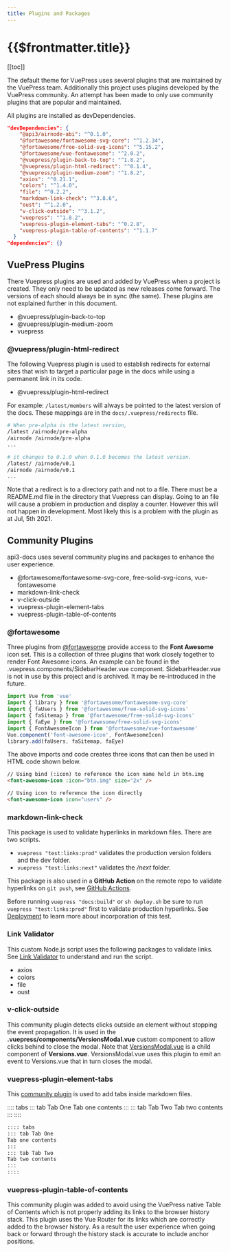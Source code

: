 ```yaml
---
title: Plugins and Packages
---
```


# {{$frontmatter.title}}

<TocHeader />
[[toc]]

The default theme for VuePress uses several plugins that are maintained by the VuePress team. Additionally this project uses plugins developed by the VuePress community. An attempt has been made to only use community plugins that are popular and maintained.

All plugins are installed as devDependencies.

```json
"devDependencies": {
    "@api3/airnode-abi": "^0.1.0",
    "@fortawesome/fontawesome-svg-core": "^1.2.34",
    "@fortawesome/free-solid-svg-icons": "^5.15.2",
    "@fortawesome/vue-fontawesome": "^2.0.2",
    "@vuepress/plugin-back-to-top": "^1.8.2",
    "@vuepress/plugin-html-redirect": "^0.1.4",
    "@vuepress/plugin-medium-zoom": "^1.8.2",
    "axios": "^0.21.1",
    "colors": "^1.4.0",
    "file": "^0.2.2",
    "markdown-link-check": "^3.8.6",
    "oust": "^1.2.0",
    "v-click-outside": "^3.1.2",
    "vuepress": "^1.8.2",
    "vuepress-plugin-element-tabs": "^0.2.8",
    "vuepress-plugin-table-of-contents": "^1.1.7"
  }
"dependencies": {}
```

## VuePress Plugins

There Vuepress plugins are used and added by VuePress when a project is created. They only need to be updated as new releases come forward. The versions of each should always be in sync (the same). These plugins are not explained further in this document.

- @vuepress/plugin-back-to-top
- @vuepress/plugin-medium-zoom
- vuepress

### @vuepress/plugin-html-redirect 

The following Vuepress plugin is used to establish redirects for external sites that wish to target a particular page in the docs while using a permanent link in its code. 

- @vuepress/plugin-html-redirect

For example: `/latest/members` will always be pointed to the latest version of the docs. These mappings are in the `docs/.vuepress/redirects` file. 

```bash
# When pre-alpha is the latest version,
/latest /airnode/pre-alpha
/airnode /airnode/pre-alpha
...

# it changes to 0.1.0 when 0.1.0 becomes the latest version.
/latest/ /airnode/v0.1
/airnode /airnode/v0.1
...
```

Note that a redirect is to a directory path and not to a file. There must be a README.md file in the directory that Vuepress can display. Going to an file will cause a problem in production and display a counter. However this will not happen in development. Most likely this is a problem with the plugin as at Jul, 5th 2021.

## Community Plugins

api3-docs uses several community plugins and packages to enhance the user experience.

- @fortawesome/fontawesome-svg-core, free-solid-svg-icons, vue-fontawesome
- markdown-link-check
- v-click-outside
- vuepress-plugin-element-tabs
- vuepress-plugin-table-of-contents

### @fortawesome

Three plugins from [@fortawesome](https://www.npmjs.com/package/@fortawesome/vue-fontawesome) provide access to the  **Font Awesome** icon set. This is a collection of three plugins that work closely together to render Font Awesome icons. An example can be found in the .vuepress.components/SidebarHeader.vue component. SidebarHeader.vue is not in use by this project and is archived. It may be re-introduced in the future.

```js
import Vue from 'vue'
import { library } from '@fortawesome/fontawesome-svg-core'
import { faUsers } from '@fortawesome/free-solid-svg-icons'
import { faSitemap } from '@fortawesome/free-solid-svg-icons'
import { faEye } from '@fortawesome/free-solid-svg-icons'
import { FontAwesomeIcon } from '@fortawesome/vue-fontawesome'
Vue.component('font-awesome-icon', FontAwesomeIcon)
library.add(faUsers, faSitemap, faEye)
```

The above imports and code creates three icons that can then be used in HTML code shown below.

```html
// Using bind (:icon) to reference the icon name held in btn.img
<font-awesome-icon :icon="btn.img" size="2x" />

// Using icon to reference the icon directly
<font-awesome-icon icon="users" />
```

### markdown-link-check

This package is used to validate hyperlinks in markdown files. There are two scripts.

- `vuepress "test:links:prod"` validates the production version folders and the dev folder.
- `vuepress "test:links:next"` validates the */next* folder.

This package is also used in a **GitHub Action** on the remote repo to validate hyperlinks on `git push`, see [GitHub Actions](./github-actions.md#markdown-link-check).

Before running `vuepress "docs:build"` or `sh deploy.sh` be sure to run `vuepress "test:links:prod"` first to validate production hyperlinks. See [Deployment](./deployment.md) to learn more about incorporation of this test.

### Link Validator

This custom Node.js script uses the following packages to validate links. See [Link Validator](link-validator.md) to understand and run the script.

- axios
- colors
- file
- oust

### v-click-outside

This community plugin detects clicks outside an element without stopping the event propagation. It is used in the **.vuepress/components/VersionsModal.vue** custom component to allow clicks behind to close the modal. Note that [VersionsModal.vue](./custom-components.md#versions-vue-and-versionsmodal-vue) is a child component of **Versions.vue**. VersionsModal.vue uses this plugin to emit an event to Versions.vue that in turn closes the modal.

### vuepress-plugin-element-tabs

This [community plugin](https://www.npmjs.com/package/vuepress-plugin-element-tabs) is used to add tabs inside markdown files.

:::: tabs
::: tab Tab One
Tab one contents
:::
::: tab Tab Two
Tab two contents
:::
::::

```md
:::: tabs
::: tab Tab One
Tab one contents
:::
::: tab Tab Two
Tab two contents
:::
::::
```

### vuepress-plugin-table-of-contents

This community plugin was added to avoid using the VuePress native Table of Contents which is not properly adding its links to the browser history stack. This plugin uses the Vue Router for its links which are correctly added to the browser history. As a result the user experience when going back or forward through the history stack is accurate to include anchor positions.
